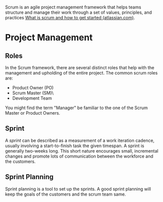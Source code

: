 Scrum is an agile project management framework that helps teams structure and manage their work through a set of values, principles, and practices [What is scrum and how to get started (atlassian.com)](https://www.atlassian.com/agile/scrum). 

# Project Management
## Roles
In the Scrum framework, there are several distinct roles that help with the management and upholding of the entire project. The common scrum roles are:
- Product Owner (PO)
- Scrum Master (SM)\
- Development Team

You might find the term "Manager" be familiar to the one of the Scrum Master or Product Owners.
## Sprint
A *sprint* can be described as a measurement of a work iteration cadence, usually involving a start-to-finish task the given timespan. A sprint is generally two-weeks long. This short nature encourages small, incremental changes and promote lots of communication between the workforce and the customers. 
## Sprint Planning
Sprint planning is a tool to set up the sprints. A good sprint planning will keep the goals of the customers and the scrum team same. 
## 